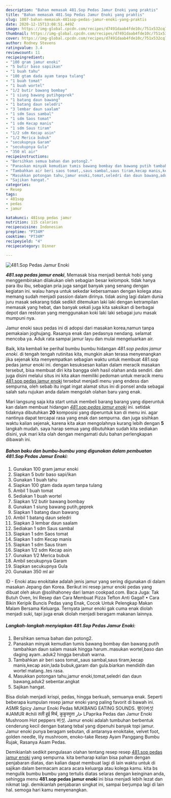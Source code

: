 ```yaml
---
description: "Bahan memasak 481.Sop Pedas Jamur Enoki yang praktis"
title: "Bahan memasak 481.Sop Pedas Jamur Enoki yang praktis"
slug: 1007-bahan-memasak-481sop-pedas-jamur-enoki-yang-praktis
date: 2020-12-15T13:08:51.449Z
image: https://img-global.cpcdn.com/recipes/d7491daab4fde10c/751x532cq70/481sop-pedas-jamur-enoki-foto-resep-utama.jpg
thumbnail: https://img-global.cpcdn.com/recipes/d7491daab4fde10c/751x532cq70/481sop-pedas-jamur-enoki-foto-resep-utama.jpg
cover: https://img-global.cpcdn.com/recipes/d7491daab4fde10c/751x532cq70/481sop-pedas-jamur-enoki-foto-resep-utama.jpg
author: Rodney Stevens
ratingvalue: 3.4
reviewcount: 11
recipeingredient:
- "100 gram jamur enoki"
- "5 butir baso sapiikan"
- "1 buah tahu"
- "100 gtam dada ayam tanpa tulang"
- "1 buah tomat"
- "1 buah wortel"
- "1/2 butir bawang bombay"
- "1 siung bawang putihgeprek"
- "1 batang daun bawang"
- "1 batang daun seledri"
- "3 lembar daun saalam"
- "1 sdm Saus sambal"
- "1 sdm Saos tomat"
- "1 sdm Kecap manis"
- "1 sdm Saus tiram"
- "1/2 sdm Kecap asin"
- "1/2 Merica bubuk"
- "secukupnya Garam"
- "secukupnya Gula"
- "350 ml air"
recipeinstructions:
- "Bersihkan semua bahan dan potong2."
- "Panaskan minyak kemudian tumis bawang bombay dan bawang putih tambahkan daun salam masak hingga harum..masukan wortel,baso dan daging ayam..aduk2 hingga berubah warna."
- "Tambahkan air beri saos tomat,,saus sambal,saus tiram,kecap manis,kecap asin,lada bubuk,garam dan gula.biarkan mendidih dan wortel matang..tes rasa."
- "Masukkan potongan tahu,jamur enoki,tomat,seledri dan daun bawang,aduk2 sebentar.angkat"
- "Sajikan hangat."
categories:
- Resep
tags:
- 481sop
- pedas
- jamur

katakunci: 481sop pedas jamur 
nutrition: 115 calories
recipecuisine: Indonesian
preptime: "PT34M"
cooktime: "PT34M"
recipeyield: "4"
recipecategory: Dinner

---
```



![481.Sop Pedas Jamur Enoki](https://img-global.cpcdn.com/recipes/d7491daab4fde10c/751x532cq70/481sop-pedas-jamur-enoki-foto-resep-utama.jpg)

<b><i>481.sop pedas jamur enoki</i></b>, Memasak bisa menjadi bentuk hobi yang menggembirakan dilakukan oleh sebagian besar kelompok. tidak hanya para ibu ibu, sebagian pria juga sangat banyak yang senang dengan kegiatan ini. walau hanya untuk sekedar kebersamaan dengan kolega atau memang sudah menjadi passion dalam dirinya. tidak asing lagi dalam dunia juru masak sekarang tidak sedikit ditemukan laki laki dengan ketrampilan memasak yang hebat, dan banyak sekali juga kita saksikan di berbagai depot dan restoran yang menggunakan koki laki laki sebagai juru masak mumpuni nya.

Jamur enoki saus pedas ini di adopsi dari masakan korea,namun tanpa pemakaian joghujang. Rasanya enak dan pedasnya nendang. selamat mencoba ya. Aduk rata sampai jamur layu dan mulai mengeluarkan air.

Baik, kita kembali ke perihal bumbu bumbu hidangan <i>481.sop pedas jamur enoki</i>. di tengah tengah rutinitas kita, mungkin akan terasa menyenangkan jika sejenak kita menyempatkan sebagian waktu untuk membuat 481.sop pedas jamur enoki ini. dengan kesuksesan kalian dalam meracik masakan tersebut, bisa membuat diri kita bangga oleh hasil olahan anda sendiri. dan juga disini melalui situs ini kita akan memiliki pedoman untuk meracik menu <u>481.sop pedas jamur enoki</u> tersebut menjadi menu yang endess dan sempurna, oleh sebab itu ingat ingat alamat situs ini di ponsel anda sebagai salah satu rujukan anda dalam mengolah olahan baru yang enak.


Mari langsung saja kita start untuk membeli barang barang yang diperuntuk kan dalam membuat hidangan <u><i>481.sop pedas jamur enoki</i></u> ini. setidak tidaknya dibutuhkan <b>20</b> komposisi yang diperuntuk kan di menu ini. agar nantinya dapat tercapai rasa yang enak dan sempurna. dan juga sisihkan waktu kalian sejenak, karena kita akan mengolahnya kurang lebih dengan <b>5</b> langkah mudah. saya harap semua yang dibutuhkan sudah kita sediakan disini, yuk mari kita olah dengan mengamati dulu bahan perlengkapan dibawah ini.

<!--inarticleads1-->

##### Bahan baku dan bumbu-bumbu yang digunakan dalam pembuatan 481.Sop Pedas Jamur Enoki:

1. Gunakan 100 gram jamur enoki
1. Siapkan 5 butir baso sapi/ikan
1. Gunakan 1 buah tahu
1. Siapkan 100 gtam dada ayam tanpa tulang
1. Ambil 1 buah tomat
1. Sediakan 1 buah wortel
1. Siapkan 1/2 butir bawang bombay
1. Gunakan 1 siung bawang putih,geprek
1. Siapkan 1 batang daun bawang
1. Ambil 1 batang daun seledri
1. Siapkan 3 lembar daun saalam
1. Sediakan 1 sdm Saus sambal
1. Siapkan 1 sdm Saos tomat
1. Siapkan 1 sdm Kecap manis
1. Siapkan 1 sdm Saus tiram
1. Siapkan 1/2 sdm Kecap asin
1. Gunakan 1/2 Merica bubuk
1. Ambil secukupnya Garam
1. Siapkan secukupnya Gula
1. Gunakan 350 ml air


ID - Enoki atau enokitake adalah jenis jamur yang sering digunakan di dalam masakan Jepang dan Korea. Berikut ini resep jamur enoki pedas yang dibuat oleh akun @solihahoney dari laman cookpad.com. Baca Juga: Tak Butuh Oven, Ini Resep dan Cara Membuat Pizza Teflon Anti Gagal! • Cara Bikin Keripik Buncis Pedas yang Enak, Cocok Untuk Pelengkap Makan Malam Bersama Keluarga. Ternyata jamur enoki gak cuma enak diolah menjadi suki, tapi juga enak diolah menjadi beragam makanan lainnya. 

<!--inarticleads2-->

##### Langkah-langkah menyiapkan 481.Sop Pedas Jamur Enoki:

1. Bersihkan semua bahan dan potong2.
1. Panaskan minyak kemudian tumis bawang bombay dan bawang putih tambahkan daun salam masak hingga harum..masukan wortel,baso dan daging ayam..aduk2 hingga berubah warna.
1. Tambahkan air beri saos tomat,,saus sambal,saus tiram,kecap manis,kecap asin,lada bubuk,garam dan gula.biarkan mendidih dan wortel matang..tes rasa.
1. Masukkan potongan tahu,jamur enoki,tomat,seledri dan daun bawang,aduk2 sebentar.angkat
1. Sajikan hangat.


Bisa diolah menjadi krispi, pedas, hingga berkuah, semuanya enak. Seperti beberapa kumpulan resep jamur enoki yang paling favorit di bawah ini. ASMR Spicy Jamur Enoki Pedas MUKBANG EATING SOUNDS. 팽이버섯 #JAMUR #chili तली हुई मिर्च, कुकुरमुत्ता حار LPaprika Pedas dan Jamur Enoki Mushroom Hot peppers 버섯. Jamur enoki adalah tumbuhan berbentuk cenderung kecil dengan batang tebal yang dipenuhi banyak topi jamur. Jamur enoki punya beragam sebutan, di antaranya enokitake, velvet foot, golden needle, lily mushroom, enoko-take Resep Ayam Panggang Bumbu Rujak, Rasanya Asam Pedas. 

Demikianlah sedikit pengulasan olahan tentang resep resep <u>481.sop pedas jamur enoki</u> yang sempurna. kita berharap kalian bisa paham dengan penjabaran diatas, dan kalian dapat membuat lagi di lain waktu untuk di sajikan dalam bermacam acara acara keluarga atau kolega kamu. kita bs mengulik bumbu bumbu yang tertulis diatas selaras dengan keinginan anda, sehingga menu <b>481.sop pedas jamur enoki</b> ini bisa menjadi lebih lezat dan nikmat lagi. demikianlah penjabaran singkat ini, sampai berjumpa lagi di lain hal. semoga hari kamu menyenangkan.
